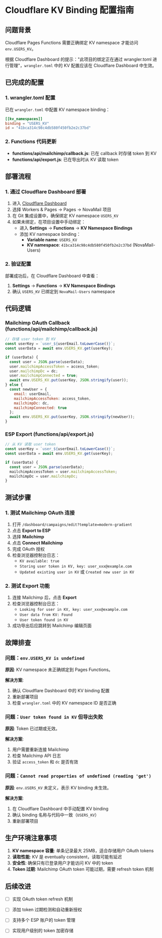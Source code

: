 # Cloudflare KV Binding 配置指南

## 问题背景

Cloudflare Pages Functions 需要正确绑定 KV namespace 才能访问 `env.USERS_KV`。

根据 Cloudflare Dashboard 的提示："此项目的绑定正在通过 wrangler.toml 进行管理"，`wrangler.toml` 中的 KV 配置应该在 Cloudflare Dashboard 中生效。

## 已完成的配置

### 1. wrangler.toml 配置

已在 `wrangler.toml` 中配置 KV namespace binding：

```toml
[[kv_namespaces]]
binding = "USERS_KV"
id = "41bca314c98c4db580f450fb2e2c37bd"
```

### 2. Functions 代码更新

- **functions/api/mailchimp/callback.js**: 已在 callback 时存储 token 到 KV
- **functions/api/export.js**: 已在导出时从 KV 读取 token

## 部署流程

### 1. 通过 Cloudflare Dashboard 部署

1. 进入 [Cloudflare Dashboard](https://dash.cloudflare.com/)
2. 选择 Workers & Pages → Pages → NovaMail 项目
3. 在 Git 集成设置中，确保绑定 KV namespace `USERS_KV`
4. 如果未绑定，在项目设置中手动绑定：
   - 进入 **Settings** → **Functions** → **KV Namespace Bindings**
   - 添加 KV namespace binding：
     - **Variable name**: `USERS_KV`
     - **KV namespace**: `41bca314c98c4db580f450fb2e2c37bd` (NovaMail-Users)

### 2. 验证配置

部署成功后，在 Cloudflare Dashboard 中查看：

1. **Settings** → **Functions** → **KV Namespace Bindings**
2. 确认 `USERS_KV` 已绑定到 `NovaMail-Users` namespace

## 代码逻辑

### Mailchimp OAuth Callback (functions/api/mailchimp/callback.js)

```javascript
// 存储 user token 到 KV
const userKey = `user_${userEmail.toLowerCase()}`;
const userData = await env.USERS_KV.get(userKey);

if (userData) {
  const user = JSON.parse(userData);
  user.mailchimpAccessToken = access_token;
  user.mailchimpDc = dc;
  user.mailchimpConnected = true;
  await env.USERS_KV.put(userKey, JSON.stringify(user));
} else {
  const newUser = {
    email: userEmail,
    mailchimpAccessToken: access_token,
    mailchimpDc: dc,
    mailchimpConnected: true
  };
  await env.USERS_KV.put(userKey, JSON.stringify(newUser));
}
```

### ESP Export (functions/api/export.js)

```javascript
// 从 KV 读取 user token
const userKey = `user_${userEmail.toLowerCase()}`;
const userData = await env.USERS_KV.get(userKey);

if (userData) {
  const user = JSON.parse(userData);
  mailchimpAccessToken = user.mailchimpAccessToken;
  mailchimpDc = user.mailchimpDc;
}
```

## 测试步骤

### 1. 测试 Mailchimp OAuth 连接

1. 打开 `/dashboard/campaigns/edit?template=modern-gradient`
2. 点击 **Export to ESP**
3. 选择 **Mailchimp**
4. 点击 **Connect Mailchimp**
5. 完成 OAuth 授权
6. 检查浏览器控制台日志：
   - `KV available: true`
   - `Storing user token in KV, key: user_xxx@example.com`
   - `Updated existing user in KV` 或 `Created new user in KV`

### 2. 测试 Export 功能

1. 连接 Mailchimp 后，点击 **Export**
2. 检查浏览器控制台日志：
   - `Looking for user in KV, key: user_xxx@example.com`
   - `User data from KV: Found`
   - `User token found in KV`
3. 成功导出后应跳转到 Mailchimp 编辑页面

## 故障排查

### 问题：`env.USERS_KV is undefined`

**原因**: KV namespace 未正确绑定到 Pages Functions。

**解决方案**:
1. 确认 Cloudflare Dashboard 中的 KV binding 配置
2. 重新部署项目
3. 检查 `wrangler.toml` 中的 KV namespace ID 是否正确

### 问题：`User token found in KV` 但导出失败

**原因**: Token 已过期或无效。

**解决方案**:
1. 用户需要重新连接 Mailchimp
2. 检查 Mailchimp API 日志
3. 验证 `access_token` 和 `dc` 是否有效

### 问题：`Cannot read properties of undefined (reading 'get')`

**原因**: `env.USERS_KV` 未定义，表示 KV binding 未生效。

**解决方案**:
1. 在 Cloudflare Dashboard 中手动配置 KV binding
2. 确认 binding 名称与代码中一致（`USERS_KV`）
3. 重新部署项目

## 生产环境注意事项

1. **KV namespace 容量**: 单条记录最大 25MB，适合存储用户 OAuth tokens
2. **读取性能**: KV 是 eventually consistent，读取可能有延迟
3. **安全性**: 确保只有已登录用户才能访问 KV 中的 token
4. **Token 过期**: Mailchimp OAuth token 可能过期，需要 refresh token 机制

## 后续改进

- [ ] 实现 OAuth token refresh 机制
- [ ] 添加 token 过期检测和自动重新授权
- [ ] 支持多个 ESP 账户的 token 管理
- [ ] 实现用户级别的 token 加密存储

